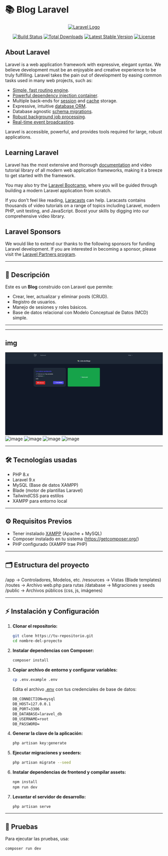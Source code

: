 # 📚 Blog Laravel

<p align="center"><a href="https://laravel.com" target="_blank"><img src="https://raw.githubusercontent.com/laravel/art/master/logo-lockup/5%20SVG/2%20CMYK/1%20Full%20Color/laravel-logolockup-cmyk-red.svg" width="400" alt="Laravel Logo"></a></p>

<p align="center">
<a href="https://github.com/laravel/framework/actions"><img src="https://github.com/laravel/framework/workflows/tests/badge.svg" alt="Build Status"></a>
<a href="https://packagist.org/packages/laravel/framework"><img src="https://img.shields.io/packagist/dt/laravel/framework" alt="Total Downloads"></a>
<a href="https://packagist.org/packages/laravel/framework"><img src="https://img.shields.io/packagist/v/laravel/framework" alt="Latest Stable Version"></a>
<a href="https://packagist.org/packages/laravel/framework"><img src="https://img.shields.io/packagist/l/laravel/framework" alt="License"></a>
</p>

## About Laravel

Laravel is a web application framework with expressive, elegant syntax. We believe development must be an enjoyable and creative experience to be truly fulfilling. Laravel takes the pain out of development by easing common tasks used in many web projects, such as:

- [Simple, fast routing engine](https://laravel.com/docs/routing).
- [Powerful dependency injection container](https://laravel.com/docs/container).
- Multiple back-ends for [session](https://laravel.com/docs/session) and [cache](https://laravel.com/docs/cache) storage.
- Expressive, intuitive [database ORM](https://laravel.com/docs/eloquent).
- Database agnostic [schema migrations](https://laravel.com/docs/migrations).
- [Robust background job processing](https://laravel.com/docs/queues).
- [Real-time event broadcasting](https://laravel.com/docs/broadcasting).

Laravel is accessible, powerful, and provides tools required for large, robust applications.

## Learning Laravel

Laravel has the most extensive and thorough [documentation](https://laravel.com/docs) and video tutorial library of all modern web application frameworks, making it a breeze to get started with the framework.

You may also try the [Laravel Bootcamp](https://bootcamp.laravel.com), where you will be guided through building a modern Laravel application from scratch.

If you don't feel like reading, [Laracasts](https://laracasts.com) can help. Laracasts contains thousands of video tutorials on a range of topics including Laravel, modern PHP, unit testing, and JavaScript. Boost your skills by digging into our comprehensive video library.

## Laravel Sponsors

We would like to extend our thanks to the following sponsors for funding Laravel development. If you are interested in becoming a sponsor, please visit the [Laravel Partners program](https://partners.laravel.com).

---

## 🚀 Descripción

Este es un **Blog** construido con Laravel que permite:

- Crear, leer, actualizar y eliminar posts (CRUD).
- Registro de usuarios.
- Manejo de sesiones y roles básicos.
- Base de datos relacional con Modelo Conceptual de Datos (MCD) simple.

---


---

## img

![alt text](image.png)
![image](https://github.com/user-attachments/assets/b49d5028-67e0-44c7-9342-4baa2c3ccd78)
![image](https://github.com/user-attachments/assets/4995f185-c557-42ca-b7e7-68501ff2d6ec)
![image](https://github.com/user-attachments/assets/c4bf87b0-2bb4-481f-a273-6cafc60ccddb)
![image](https://github.com/user-attachments/assets/5d90dd64-afe2-4c77-b562-76d9bdbe5c4b)

---

## 🛠️ Tecnologías usadas

- PHP 8.x
- Laravel 9.x
- MySQL (Base de datos XAMPP)
- Blade (motor de plantillas Laravel)
- TailwindCSS para estilos
- XAMPP para entorno local

---

## ⚙️ Requisitos Previos

- Tener instalado [XAMPP](https://www.apachefriends.org/es/index.html) (Apache + MySQL)
- Composer instalado en tu sistema (https://getcomposer.org/)
- PHP configurado (XAMPP trae PHP)

---

## 🗂️ Estructura del proyecto
/app -> Controladores, Modelos, etc. /resources -> Vistas (Blade templates) /routes -> Archivo web.php para rutas /database -> Migraciones y seeds /public -> Archivos públicos (css, js, imágenes)

---

## ⚡ Instalación y Configuración

1. **Clonar el repositorio:**
    ```bash
    git clone https://tu-repositorio.git
    cd nombre-del-proyecto
    ```

2. **Instalar dependencias con Composer:**
    ```bash
    composer install
    ```

3. **Copiar archivo de entorno y configurar variables:**
    ```bash
    cp .env.example .env
    ```
    Edita el archivo [.env](http://_vscodecontentref_/0) con tus credenciales de base de datos:
    ```
    DB_CONNECTION=mysql
    DB_HOST=127.0.0.1
    DB_PORT=3306
    DB_DATABASE=laravel_db
    DB_USERNAME=root
    DB_PASSWORD=
    ```

4. **Generar la clave de la aplicación:**
    ```bash
    php artisan key:generate
    ```

5. **Ejecutar migraciones y seeders:**
    ```bash
    php artisan migrate --seed
    ```

6. **Instalar dependencias de frontend y compilar assets:**
    ```bash
    npm install
    npm run dev
    ```

7. **Levantar el servidor de desarrollo:**
    ```bash
    php artisan serve
    ```

---

## 🧪 Pruebas

Para ejecutar las pruebas, usa:

```bash
composer run dev 
```
